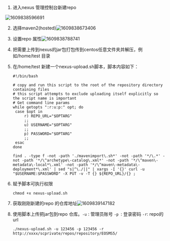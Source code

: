1.  进入nexus 管理控制台新建repo

![1609838596691](C:\Users\13672\AppData\Roaming\Typora\typora-user-images\1609838596691.png)



2. 选择maven2(hosted)![1609838673406](C:\Users\13672\AppData\Roaming\Typora\typora-user-images\1609838673406.png)
3. 设置repo 属性![1609838788741](C:\Users\13672\AppData\Roaming\Typora\typora-user-images\1609838788741.png)

4. 把需要上传到nexus的jar包打包传到centos任意文件夹并解压，例如/home/test 目录

5. 在/home/test 新建一个nexus-upload.sh脚本，脚本内容如下：

   ```
   #!/bin/bash
    
   # copy and run this script to the root of the repository directory containing files
   # this script attempts to exclude uploading itself explicitly so the script name is important
   # Get command line params
   while getopts ":r:u:p:" opt; do
   	case $opt in
   		r) REPO_URL="$OPTARG"
   		;;
   		u) USERNAME="$OPTARG"
   		;;
   		p) PASSWORD="$OPTARG"
   		;;
   	esac
   done
    
   find . -type f -not -path './mavenimport\.sh*' -not -path '*/\.*' -not -path '*/\^archetype\-catalog\.xml*' -not -path '*/\^maven\-metadata\-local*\.xml' -not -path '*/\^maven\-metadata\-deployment*\.xml' | sed "s|^\./||" | xargs -I '{}' curl -u "$USERNAME:$PASSWORD" -X PUT -v -T {} ${REPO_URL}/{} ;
   ```

6. 赋予脚本可执行权限

   ```
   chmod +x nexus-upload.sh
   ```

7. 获取刚刚新建的repo 的仓库地址![1609839147182](C:\Users\13672\AppData\Roaming\Typora\typora-user-images\1609839147182.png)

8. 使用脚本上传把jar包到repo 仓库。`-u` : 管理员账号     `-p `: 登录密码     `-r`: repo的url

   ```
   ./nexus-upload.sh -u 123456 -p 123456 -r http://xxxx/scprivate/repos/repository/EOSMS5/
   ```

   

   